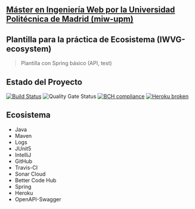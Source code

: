 ## [Máster en Ingeniería Web por la Universidad Politécnica de Madrid (miw-upm)](http://miw.etsisi.upm.es)
## Plantilla para la práctica de Ecosistema (IWVG-ecosystem)
> Plantilla con Spring básico (API, test) 

## Estado del Proyecto
[![Build Status](https://travis-ci.com/gusguma/iwvg-ecosystem-demo.svg?branch=develop)](https://travis-ci.com/gusguma/iwvg-ecosystem-demo)
![Quality Gate Status](https://sonarcloud.io/api/project_badges/measure?project=es.upm.miw%3Aiwvg-ecosystem-demo&metric=alert_status)
[![BCH compliance](https://bettercodehub.com/edge/badge/gusguma/iwvg-ecosystem-demo?branch=develop)](https://bettercodehub.com/)
[![Heroku broken](https://iwvg-ecosystem-demo.herokuapp.com/system/version-badge)](https://iwvg-ecosystem.herokuapp.com/swagger-ui.html)


## Ecosistema
* Java
* Maven
* Logs
* JUnit5
* IntelliJ
* GitHub
* Travis-CI
* Sonar Cloud
* Better Code Hub
* Spring
* Heroku
* OpenAPI-Swagger
